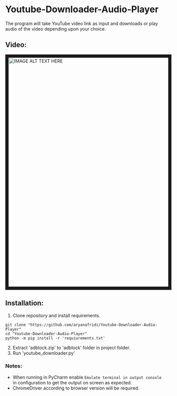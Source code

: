 # Youtube-Downloader-Audio-Player
The program will take YouTube video link as input and downloads or play audio of the video depending upon your choice.

## Video:
<a href="http://www.youtube.com/watch?feature=player_embedded&v=R_E1bD8G3S0
" target="_blank"><img src="http://img.youtube.com/vi/R_E1bD8G3S0/0.jpg" 
alt="IMAGE ALT TEXT HERE" width="1280" height="720" border="10" /></a>

## Installation:
1. Clone repository and install requirements.
```
git clone "https://github.com/aryanafridi/Youtube-Downloader-Audio-Player"
cd "Youtube-Downloader-Audio-Player"
python -m pip install -r 'requiurements.txt'
```
2. Extract 'adblock.zip' to 'adblock' folder in project folder.
3. Run 'youtube_downloader.py'

### Notes:
- When running in PyCharm enable ```Emulate terminal in output console``` in configuration to get the output on screen as expected.
- ChromeDriver according to browser version will be required. 
